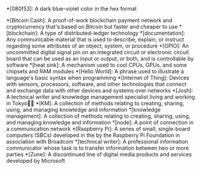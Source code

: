 <!-- Most of the following definitions are courtesy of Wikipedia, unless otherwise noted. -->
*[080f53]: A dark blue-violet color in the hex format
<!-- *[Bitcoin]: An innovative proof-of-work blockchain payment network and a new kind of money --> <!-- Definition based on Bitcoin.org -->
*[Bitcoin Cash]: A proof-of-work blockchain payment network and cryptocurrency that's based on Bitcoin but faster and cheaper to use <!-- Definition based on Cointelegraph.com -->
*[blockchain]: A type of distributed-ledger technology
*[documentation]: Any communicable material that is used to describe, explain, or instruct regarding some attributes of an object, system, or procedure
*[GPIO]: An uncommitted digital signal pin on an integrated circuit or electronic circuit board that can be used as an input or output, or both, and is controllable by software
*[heat sink]: A mechanism used to cool CPUs, GPUs, and some chipsets and RAM modules
*[Hello World]: A phrase used to illustrate a language's basic syntax when programming
*[Internet of Thing]: Devices with sensors, processors, software, and other technologies that connect and exchange data with other devices and systems over networks
*[Josh]: A technical writer and knowledge management specialist living and working in Tokyo🗼🗾
*[KM]: A collection of methods relating to creating, sharing, using, and managing knowledge and information
*[knowledge management]: A collection of methods relating to creating, sharing, using, and managing knowledge and information
*[node]: A point of connection in a communication network
*[Raspberry Pi]: A series of small, single-board computers (SBCs) developed in the by the Raspberry Pi Foundation in association with Broadcom
*[technical writer]: A professional information communicator whose task is to transfer information between two or more parties
*[Zune]: A discontinued line of digital media products and services developed by Microsoft
